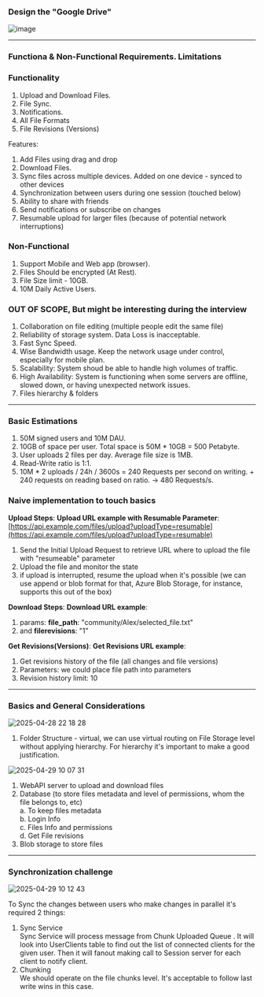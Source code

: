 ### Design the "Google Drive"
![image](https://github.com/user-attachments/assets/96442563-c9ee-4b35-973b-b972401e05aa)

---
### Functiona & Non-Functional Requirements. Limitations
### Functionality
1. Upload and Download Files.
2. File Sync.
3. Notifications.
4. All File Formats
5. File Revisions (Versions)

Features:
1. Add Files using drag and drop
2. Download Files.
3. Sync files across multiple devices. Added on one device - synced to other devices
4. Synchronization between users during one session (touched below)
5. Ability to share with friends
6. Send notifications or subscribe on changes
7. Resumable upload for larger files (because of potential network interruptions)

### Non-Functional
1. Support Mobile and Web app (browser).
2. Files Should be encrypted (At Rest).
3. File Size limit - 10GB.
4. 10M Daily Active Users.


### OUT OF SCOPE, But might be interesting during the interview
1. Collaboration on file editing (multiple people edit the same file)
2. Reliability of storage system. Data Loss is inacceptable.
3. Fast Sync Speed.
4. Wise Bandwidth usage. Keep the network usage under control, especially for mobile plan.
5. Scalability: System shoud be able to handle high volumes of traffic.
6. High Availability: System is functioning when some servers are offline, slowed down, or having unexpected network issues.
7. Files hierarchy & folders

---
### Basic Estimations

1. 50M signed users and 10M DAU.
2. 10GB of space per user. Total space is 50M * 10GB = 500 Petabyte.
3. User uploads 2 files per day. Average file size is 1MB.
4. Read-Write ratio is 1:1.
5. 10M * 2 uploads / 24h / 3600s = 240 Requests per second on writing. + 240 requests on reading based on ratio. -> 480 Requests/s.

### Naive implementation to touch basics

**Upload Steps**:
**Upload URL example with Resumable Parameter**: [https://api.example.com/files/upload?uploadType=resumable](https://api.example.com/files/upload?uploadType=resumable)  
1) Send the Initial Upload Request to retrieve URL where to upload the file with "resumeable" parameter  
2) Upload the file and monitor the state  
3) if upload is interrupted, resume the upload when it's possible (we can use append or blob format for that, Azure Blob Storage, for instance, supports this out of the box)  

**Download Steps**:
**Download URL example**: [](https://api.example.com/files/download?path=community%2F0001%2FAlex%2Fselected_file.txt&revision=1)
1) params: **file_path**: "community/Alex/selected_file.txt"
2) and **filerevisions**: "1"

**Get Revisions(Versions)**:
**Get Revisions URL example**: [](htttps://api.example.com/files/file-address-and-file-name/revisions?limit=10)
1) Get revisions history of the file (all changes and file versions)
2) Parameters: we could place file path into parameters
3) Revision history limit: 10

--- 
### Basics and General Considerations

![2025-04-28 22 18 28](https://github.com/user-attachments/assets/bd0b3d90-3e47-4356-a40a-a3896f5c6d5a)
1) Folder Structure - virtual, we can use virtual routing on File Storage level without applying hierarchy. For hierarchy it's important to make a good justification.

![2025-04-29 10 07 31](https://github.com/user-attachments/assets/b4717bd5-4ef1-43f1-8f06-a3c59be289e9)
1. WebAPI server to upload and download files
2. Database (to store files metadata and level of permissions, whom the file belongs to, etc)  
   a. To keep files metadata    
   b. Login Info  
   c. Files Info and permissions  
   d. Get File revisions  
3. Blob storage to store files  

---
### Synchronization challenge
![2025-04-29 10 12 43](https://github.com/user-attachments/assets/59774b76-3d43-45c8-9cab-350d6a68c36a)

To Sync the changes between users who make changes in parallel it's required 2 things:
1) Sync Service  
  Sync Service will process message from Chunk Uploaded Queue . It will look into UserClients table to find out the list of connected clients for the given user. Then it will fanout making call to Session server for each client to notify client.
2) Chunking  
   We should operate on the file chunks level. It's acceptable to follow last write wins in this case.

